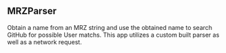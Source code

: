 ## MRZParser
Obtain a name from an MRZ string and use the obtained name to search GitHub for possible User matchs.
This app utilizes a custom built parser as well as a network request.
